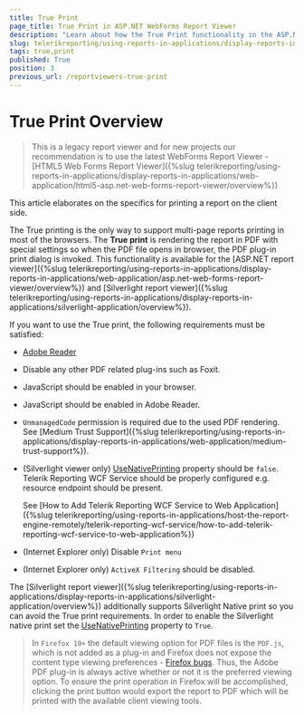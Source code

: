 ```yaml
---
title: True Print
page_title: True Print in ASP.NET WebForms Report Viewer
description: "Learn about how the True Print functionality in the ASP.NET WebForms Report Viewer works and what requirements must be met."
slug: telerikreporting/using-reports-in-applications/display-reports-in-applications/web-application/asp.net-web-forms-report-viewer/true-print
tags: true,print
published: True
position: 3
previous_url: /reportviewers-true-print
---
```


# True Print Overview

> This is a legacy report viewer and for new projects our recommendation is to use the latest WebForms Report Viewer - [HTML5 Web Forms Report Viewer]({%slug telerikreporting/using-reports-in-applications/display-reports-in-applications/web-application/html5-asp.net-web-forms-report-viewer/overview%})

This article elaborates on the specifics for printing a report on the client side.

The True printing is the only way to support multi-page reports printing in most of the browsers. The __True print__ is rendering the report in PDF with special settings so when the PDF file opens in browser, the PDF plug-in print dialog is invoked. This functionality is available for the [ASP.NET report viewer]({%slug telerikreporting/using-reports-in-applications/display-reports-in-applications/web-application/asp.net-web-forms-report-viewer/overview%}) and [Silverlight report viewer]({%slug telerikreporting/using-reports-in-applications/display-reports-in-applications/silverlight-application/overview%}).

If you want to use the True print, the following requirements must be satisfied:

* [Adobe Reader](https://get.adobe.com/reader/)

* Disable any other PDF related plug-ins such as Foxit.

* JavaScript should be enabled in your browser.

* JavaScript should be enabled in Adobe Reader.

* `UnmanagedCode` permission is required due to the used PDF rendering. See [Medium Trust Support]({%slug telerikreporting/using-reports-in-applications/display-reports-in-applications/web-application/medium-trust-support%}).

* (Silverlight viewer only) [UseNativePrinting](/api/Telerik.ReportViewer.Silverlight.ReportViewer#Telerik_ReportViewer_Silverlight_ReportViewer_UseNativePrinting) property should be `false`. Telerik Reporting WCF Service should be properly configured e.g. resource endpoint should be present.

   See [How to Add Telerik Reporting WCF Service to Web Application]({%slug telerikreporting/using-reports-in-applications/host-the-report-engine-remotely/telerik-reporting-wcf-service/how-to-add-telerik-reporting-wcf-service-to-web-application%})

* (Internet Explorer only) Disable `Print menu`

* (Internet Explorer only) `ActiveX Filtering` should be disabled.

The [Silverlight report viewer]({%slug telerikreporting/using-reports-in-applications/display-reports-in-applications/silverlight-application/overview%}) additionally supports Silverlight Native print so you can avoid the True print requirements. In order to enable the Silverlight native print set the [UseNativePrinting](/api/Telerik.ReportViewer.Silverlight.ReportViewer#Telerik_ReportViewer_Silverlight_ReportViewer_UseNativePrinting) property to `True`.

> In `Firefox 19+` the default viewing option for PDF files is the `PDF.js`, which is not added as a plug-in and Firefox does not expose the content type viewing preferences - [Firefox bugs](https://bugzilla.mozilla.org/show_bug.cgi?id=840439). Thus, the Adobe PDF plug-in is always active whether or not it is the preferred viewing option. To ensure the print operation in Firefox will be accomplished, clicking the print button would export the report to PDF which will be printed with the available client viewing tools.
